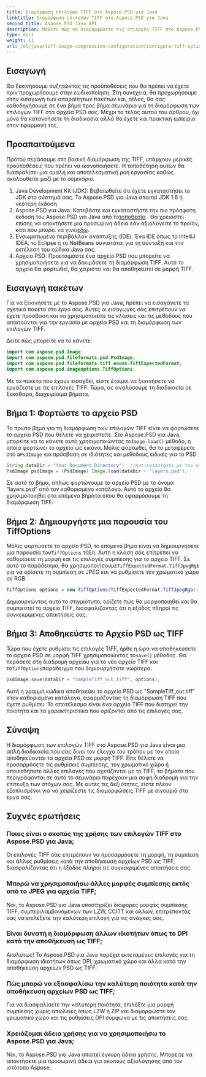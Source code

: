 ```yaml
---
title: Διαμόρφωση επιλογών TIFF στο Aspose.PSD για Java
linktitle: Διαμόρφωση επιλογών TIFF στο Aspose.PSD για Java
second_title: Aspose.PSD Java API
description: Μάθετε πώς να διαμορφώνετε τις επιλογές TIFF στο Aspose.PSD για Java με έναν οδηγό βήμα προς βήμα. Κατακτήστε τον χειρισμό εικόνας αποθηκεύοντας αρχεία PSD ως TIFF υψηλής ποιότητας.
type: docs
weight: 11
url: /el/java/tiff-image-compression-configuration/configure-tiff-options/
---
```

## Εισαγωγή

Θα ξεκινήσουμε συζητώντας τις προϋποθέσεις που θα πρέπει να έχετε πριν προχωρήσουμε στην κωδικοποίηση. Στη συνέχεια, θα προχωρήσουμε στην εισαγωγή των απαραίτητων πακέτων και, τέλος, θα σας καθοδηγήσουμε σε ένα βήμα προς βήμα σεμινάριο για τη διαμόρφωση των επιλογών TIFF στα αρχεία PSD σας. Μέχρι το τέλος αυτού του άρθρου, όχι μόνο θα κατανοήσετε τη διαδικασία αλλά θα έχετε και πρακτική εμπειρία στην εφαρμογή της.

## Προαπαιτούμενα

Προτού περάσουμε στη βασική διαμόρφωση της TIFF, υπάρχουν μερικές προϋποθέσεις που πρέπει να ικανοποιήσετε. Η τοποθέτηση αυτών θα διασφαλίσει μια ομαλή και αποτελεσματική ροή εργασίας καθώς ακολουθείτε μαζί με το σεμινάριο.

1. Java Development Kit (JDK): Βεβαιωθείτε ότι έχετε εγκαταστήσει το JDK στο σύστημά σας. Το Aspose.PSD για Java απαιτεί JDK 1.6 ή νεότερη έκδοση.
2.  Aspose.PSD για Java: Κατεβάστε και εγκαταστήστε την πιο πρόσφατη έκδοση του Aspose.PSD για Java από το[τοποθεσία](https://releases.aspose.com/psd/java/) . Θα χρειαστεί επίσης να αποκτήσετε μια προσωρινή άδεια εάν αξιολογείτε το προϊόν, κάτι που μπορεί να γίνει[εδώ](https://purchase.aspose.com/temporary-license/).
3. Ενσωματωμένο περιβάλλον ανάπτυξης (IDE): Ένα IDE όπως το IntelliJ IDEA, το Eclipse ή το NetBeans συνιστάται για τη σύνταξη και την εκτέλεση του κώδικα Java σας.
4. Αρχείο PSD: Προετοιμάστε ένα αρχείο PSD που μπορείτε να χρησιμοποιήσετε για να δοκιμάσετε τη διαμόρφωση TIFF. Αυτό το αρχείο θα φορτωθεί, θα χειριστεί και θα αποθηκευτεί σε μορφή TIFF.

## Εισαγωγή πακέτων

Για να ξεκινήσετε με το Aspose.PSD για Java, πρέπει να εισαγάγετε τα σχετικά πακέτα στο έργο σας. Αυτές οι εισαγωγές σάς επιτρέπουν να έχετε πρόσβαση και να χρησιμοποιείτε τις κλάσεις και τις μεθόδους που απαιτούνται για την εργασία με αρχεία PSD και τη διαμόρφωση των επιλογών TIFF.

Δείτε πώς μπορείτε να το κάνετε:

```java
import com.aspose.psd.Image;
import com.aspose.psd.fileformats.psd.PsdImage;
import com.aspose.psd.fileformats.tiff.enums.TiffExpectedFormat;
import com.aspose.psd.imageoptions.TiffOptions;
```

Με τα πακέτα που έχουν εισαχθεί, είστε έτοιμοι να ξεκινήσετε να εργάζεστε με τις επιλογές TIFF. Τώρα, ας αναλύσουμε τη διαδικασία σε ξεκάθαρα, διαχειρίσιμα βήματα.

## Βήμα 1: Φορτώστε το αρχείο PSD

 Το πρώτο βήμα για τη διαμόρφωση των επιλογών TIFF είναι να φορτώσετε το αρχείο PSD που θέλετε να χειριστείτε. Στο Aspose.PSD για Java, μπορείτε να το κάνετε αυτό χρησιμοποιώντας το`Image.load()` μέθοδο, η οποία φορτώνει το αρχείο ως εικόνα. Μόλις φορτωθεί, θα το μεταφέρετε στο a`PsdImage` για πρόσβαση σε ιδιότητες και μεθόδους ειδικές για το PSD.

```java
String dataDir = "Your Document Directory";  //Αντικαταστήστε με τον κατάλογο αρχείων σας
PsdImage psdImage = (PsdImage) Image.load(dataDir + "layers.psd");
```

Σε αυτό το βήμα, απλώς φορτώνουμε το αρχείο PSD με το όνομα "layers.psd" από τον καθορισμένο κατάλογο. Αυτό το αρχείο θα χρησιμοποιηθεί στα επόμενα βήματα όπου θα εφαρμόσουμε τη διαμόρφωση TIFF.

## Βήμα 2: Δημιουργήστε μια παρουσία του TiffOptions

 Μόλις φορτώσετε το αρχείο PSD, το επόμενο βήμα είναι να δημιουργήσετε μια παρουσία του`TiffOptions` τάξη. Αυτή η κλάση σάς επιτρέπει να καθορίσετε τη μορφή και τις επιλογές συμπίεσης για το αρχείο TIFF. Σε αυτό το παράδειγμα, θα χρησιμοποιήσουμε`TiffExpectedFormat.TiffJpegRgb` για να ορίσετε τη συμπίεση σε JPEG και να ρυθμίσετε τον χρωματικό χώρο σε RGB.

```java
TiffOptions options = new TiffOptions(TiffExpectedFormat.TiffJpegRgb);
```

Δημιουργώντας αυτό το στιγμιότυπο, ορίζετε πώς θα μορφοποιηθεί και θα συμπιεστεί το αρχείο TIFF, διασφαλίζοντας ότι η έξοδος πληροί τις συγκεκριμένες απαιτήσεις σας.

## Βήμα 3: Αποθηκεύστε το Αρχείο PSD ως TIFF

 Τώρα που έχετε ρυθμίσει τις επιλογές TIFF, ήρθε η ώρα να αποθηκεύσετε το αρχείο PSD σε μορφή TIFF χρησιμοποιώντας το`save()` μέθοδος. Θα περάσετε στη διαδρομή αρχείου για το νέο αρχείο TIFF και το`TiffOptions`παράδειγμα που δημιουργήσατε νωρίτερα.

```java
psdImage.save(dataDir + "SampleTiff_out.tiff", options);
```

Αυτή η γραμμή κώδικα αποθηκεύει το αρχείο PSD ως "SampleTiff_out.tiff" στον καθορισμένο κατάλογο, εφαρμόζοντας τη διαμόρφωση TIFF που έχετε ρυθμίσει. Το αποτέλεσμα είναι ένα αρχείο TIFF που διατηρεί την ποιότητα και τα χαρακτηριστικά που ορίζονται από τις επιλογές σας.

## Σύναψη

Η διαμόρφωση των επιλογών TIFF στο Aspose.PSD για Java είναι μια απλή διαδικασία που σας δίνει τον έλεγχο του τρόπου με τον οποίο αποθηκεύονται τα αρχεία PSD σε μορφή TIFF. Είτε θέλετε να προσαρμόσετε τις ρυθμίσεις συμπίεσης, τον χρωματικό χώρο ή οποιεσδήποτε άλλες επιλογές που σχετίζονται με το TIFF, τα βήματα που περιγράφονται σε αυτό το σεμινάριο παρέχουν μια σαφή διαδρομή για την επίτευξη των στόχων σας. Με αυτές τις δεξιότητες, είστε πλέον εξοπλισμένοι για να χειρίζεστε τις διαμορφώσεις TIFF με σιγουριά στα έργα σας.

## Συχνές ερωτήσεις

### Ποιος είναι ο σκοπός της χρήσης των επιλογών TIFF στο Aspose.PSD για Java;
Οι επιλογές TIFF σάς επιτρέπουν να προσαρμόσετε τη μορφή, τη συμπίεση και άλλες ρυθμίσεις κατά την αποθήκευση αρχείων PSD ως TIFF, διασφαλίζοντας ότι η έξοδος πληροί τις συγκεκριμένες απαιτήσεις σας.

### Μπορώ να χρησιμοποιήσω άλλες μορφές συμπίεσης εκτός από το JPEG για αρχεία TIFF;
Ναι, το Aspose.PSD για Java υποστηρίζει διάφορες μορφές συμπίεσης TIFF, συμπεριλαμβανομένων των LZW, CCITT και άλλων, επιτρέποντάς σας να επιλέξετε την καλύτερη επιλογή για τις ανάγκες σας.

### Είναι δυνατή η διαμόρφωση άλλων ιδιοτήτων όπως το DPI κατά την αποθήκευση ως TIFF;
Απολύτως! Το Aspose.PSD για Java παρέχει εκτεταμένες επιλογές για τη διαμόρφωση ιδιοτήτων όπως DPI, χρωματικό χώρο και άλλα κατά την αποθήκευση αρχείων PSD ως TIFF.

### Πώς μπορώ να εξασφαλίσω την καλύτερη ποιότητα κατά την αποθήκευση αρχείων PSD ως TIFF;
Για να διασφαλίσετε την καλύτερη ποιότητα, επιλέξτε μια μορφή συμπίεσης χωρίς απώλειες όπως LZW ή ZIP και διαμορφώστε τον χρωματικό χώρο και τις ρυθμίσεις DPI σύμφωνα με τις απαιτήσεις σας.

### Χρειάζομαι άδεια χρήσης για να χρησιμοποιήσω το Aspose.PSD για Java;
Ναι, το Aspose.PSD για Java απαιτεί έγκυρη άδεια χρήσης. Μπορείτε να αποκτήσετε μια προσωρινή άδεια για σκοπούς αξιολόγησης από τον ιστότοπο Aspose.